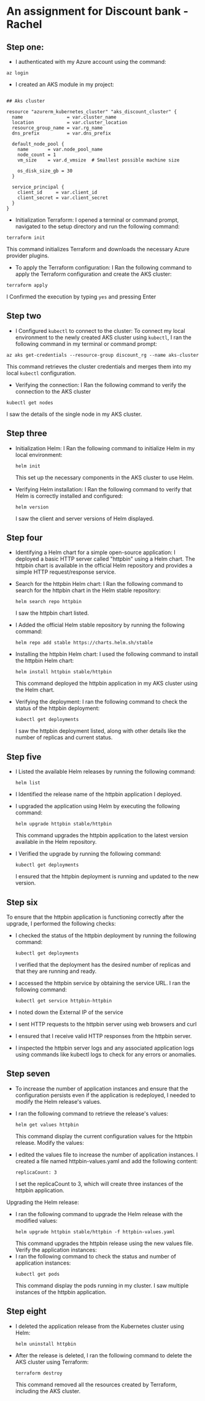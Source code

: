 
# An assignment for Discount bank - Rachel

## Step one:
- I authenticated with my Azure account using the command:
```
az login
```
- I created an AKS module in my project:
```

## Aks cluster

resource "azurerm_kubernetes_cluster" "aks_discount_cluster" {
  name                = var.cluster_name
  location            = var.cluster_location
  resource_group_name = var.rg_name
  dns_prefix          = var.dns_prefix

  default_node_pool {
    name       = var.node_pool_name
    node_count = 1
    vm_size    = var.d_vmsize  # Smallest possible machine size

    os_disk_size_gb = 30
  }

  service_principal {
    client_id     = var.client_id
    client_secret = var.client_secret
  }
}
```
- Initialization Terraform: I opened a terminal or command prompt, navigated to the setup directory and run the following command:
```
terraform init
```
This command initializes Terraform and downloads the necessary Azure provider plugins.


- To apply the Terraform configuration: I Ran the following command to apply the Terraform configuration and create the AKS cluster:
``` 
terraform apply

```
I Confirmed the execution by typing `yes` and pressing Enter

## Step two

- I Configured `kubectl` to connect to the cluster: To connect my local environment to the newly created AKS cluster using `kubectl`, I ran the following command in my terminal or command prompt:

```
az aks get-credentials --resource-group discount_rg --name aks-cluster
```

This command retrieves the cluster credentials and merges them into my local `kubectl` configuration.

- Verifying the connection: I Ran the following command to verify the connection to the AKS cluster
```
kubectl get nodes
```

I saw the details of the single node in my AKS cluster.

## Step three

- Initialization Helm: I Ran the following command to initialize Helm in my local environment:

  ```
  helm init
  ```

  This set up the necessary components in the AKS cluster to use Helm.

- Verifying Helm installation: I Ran the following command to verify that Helm is correctly installed and configured:

  ```
  helm version
  ```

  I saw the client and server versions of Helm displayed.

## Step four

- Identifying a Helm chart for a simple open-source application: I deployed a basic HTTP server called "httpbin" using a Helm chart. The httpbin chart is available in the official Helm repository and provides a simple HTTP request/response service.

- Search for the httpbin Helm chart: I Ran the following command to search for the httpbin chart in the Helm stable repository:

  ```
  helm search repo httpbin
  ```
  I saw the httpbin chart listed.
- I Added the official Helm stable repository by running the following command:
  ```
  helm repo add stable https://charts.helm.sh/stable
  ```


- Installing the httpbin Helm chart: I used the following command to install the httpbin Helm chart:
  ```
  helm install httpbin stable/httpbin
  ```
  This command deployed the httpbin application in my AKS cluster using the Helm chart.

- Verifying the deployment: I ran the following command to check the status of the httpbin deployment:

  ```
  kubectl get deployments
  ```

  I saw the httpbin deployment listed, along with other details like the number of replicas and current status.
## Step five

- I Listed the available Helm releases by running the following command:
  ```
  helm list
  ```

- I Identified the release name of the httpbin application I deployed.

- I upgraded the application using Helm by executing the following command:
  ```
  helm upgrade httpbin stable/httpbin
  ```
  This command upgrades the httpbin application to the latest version available in the Helm repository.
- I Verified the upgrade by running the following command:
  ```
  kubectl get deployments
  ```
  I ensured that the httpbin deployment is running and updated to the new version.

## Step six

To ensure that the httpbin application is functioning correctly after the upgrade, I performed the following checks:

- I checked the status of the httpbin deployment by running the following command:

  ```
  kubectl get deployments
  ```
  I verified that the deployment has the desired number of replicas and that they are running and ready.
- I accessed the httpbin service by obtaining the service URL. I ran the following command:

  ```
  kubectl get service httpbin-httpbin
  ```
- I noted down the External IP of the service
- I sent HTTP requests to the httpbin server using web browsers and curl
- I ensured that I receive valid HTTP responses from the httpbin server.
- I inspected the httpbin server logs and any associated application logs using commands like kubectl logs to check for any errors or anomalies.


## Step seven

- To increase the number of application instances and ensure that the configuration persists even if the application is redeployed, I needed to modify the Helm release's values.

- I ran the following command to retrieve the release's values:
  ```
  helm get values httpbin
  ```
  This command display the current configuration values for the httpbin release.
Modify the values:
- I edited the values file to increase the number of application instances. I created a file named httpbin-values.yaml and add the following content:
  ```
  replicaCount: 3
  ```
  I set the replicaCount to 3, which will create three instances of the httpbin application.

Upgrading the Helm release:
- I ran the following command to upgrade the Helm release with the modified values:
  ```
  helm upgrade httpbin stable/httpbin -f httpbin-values.yaml
  ```
  This command upgrades the httpbin release using the new values file.
Verify the application instances:
- I ran the following command to check the status and number of application instances:
  ```
  kubectl get pods
  ```
  This command display the pods running in my cluster. I saw multiple instances of the httpbin application.

## Step eight

- I deleted the application release from the Kubernetes cluster using Helm:
  ```
  helm uninstall httpbin
  ```

- After the release is deleted, I ran the following command to delete the AKS cluster using Terraform:
  ```
  terraform destroy
  ```

  This command removed all the resources created by Terraform, including the AKS cluster.

